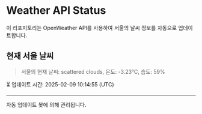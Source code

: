 
# Weather API Status

이 리포지토리는 OpenWeather API를 사용하여 서울의 날씨 정보를 자동으로 업데이트합니다.

## 현재 서울 날씨
> 서울의 현재 날씨: scattered clouds, 온도: -3.23°C, 습도: 59%

⏳ 업데이트 시간: 2025-02-09 10:14:55 (UTC)

---
자동 업데이트 봇에 의해 관리됩니다.

